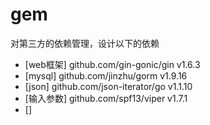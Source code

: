 # gem

对第三方的依赖管理，设计以下的依赖

* [web框架] github.com/gin-gonic/gin v1.6.3
* [mysql] github.com/jinzhu/gorm v1.9.16
* [json] github.com/json-iterator/go v1.1.10
* [输入参数] github.com/spf13/viper v1.7.1
* []